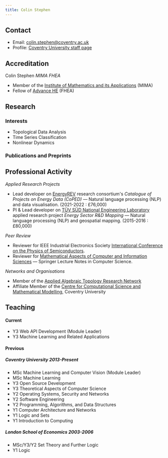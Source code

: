 ```yaml
---
title: Colin Stephen
---
```


## Contact

- Email: [colin.stephen@coventry.ac.uk](mailto:colin.stephen@coventry.ac.uk)
- Profile: [Coventry University staff page](https://pureportal.coventry.ac.uk/en/persons/colin-stephen)

## Accreditation

Colin Stephen _MIMA FHEA_

- Member of the [Institute of Mathematics and its Applications](https://ima.org.uk/) (MIMA)
- Fellow of [Advance HE](https://www.advance-he.ac.uk/) (FHEA)

## Research

### Interests

- Topological Data Analysis
- Time Series Classification
- Nonlinear Dynamics

### Publications and Preprints

<script src="https://bibbase.org/show?bib=https://raw.githubusercontent.com/colinstephen/colinstephen.github.io/master/publications.bib&jsonp=1&theme=mila&hidemenu=true"></script>

## Professional Activity

_Applied Research Projects_

- Lead developer on [EnergyREV](https://www.energyrev.org.uk/) research consortium's _Catalogue of Projects on Energy Data (CoPED)_ &mdash; Natural language processing (NLP) and data visualisation. (2021-2022 : £76,000)
- PI & Lead developer on [TÜV SÜD National Engineering Laboratory](https://www.tuvsud.com/en-gb/industries/chemical-and-process/flow-measurement) applied research project _Energy Sector R&D Mapping_ &mdash; Natural language processing (NLP) and geospatial mapping. (2015-2016 : £80,000)

_Peer Review_

- Reviewer for IEEE Industrial Electronics Society [International Conference on the Physics of Semiconductors](https://icps2022.org/).
- Reviewer for [Mathematical Aspects of Computer and Information Sciences](http://macis2019.gtu.edu.tr/) &mdash; Springer Lecture Notes in Computer Science.

_Networks and Organisations_

- Member of the [Applied Algebraic Topology Research Network](https://topology.ima.umn.edu/)
- Affiliate Member of the [Centre for Computational Science and Mathematical Modelling](https://www.coventry.ac.uk/research/areas-of-research/centre-for-data-science/), Coventry University

## Teaching

#### Current

- Y3 Web API Development (Module Leader)
- Y3 Machine Learning and Related Applications

#### Previous

##### Coventry University 2013-Present

- MSc Machine Learning and Computer Vision (Module Leader)
- MSc Machine Learning
- Y3 Open Source Development
- Y3 Theoretical Aspects of Computer Science
- Y2 Operating Systems, Security and Networks
- Y2 Software Engineering
- Y2 Programming, Algorithms, and Data Structures
- Y1 Computer Architecture and Networks
- Y1 Logic and Sets
- Y1 Introduction to Computing

##### London School of Economics 2003-2006

- MSc/Y3/Y2 Set Theory and Further Logic
- Y1 Logic
